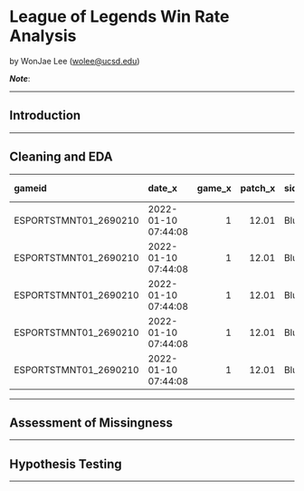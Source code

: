 # League of Legends Win Rate Analysis

by WonJae Lee (wolee@ucsd.edu)

***Note***: 

---

## Introduction


---

## Cleaning and EDA
| gameid                | date_x              |   game_x |   patch_x | side   | position_x   | playername_x   | teamname_x               | champion_x   | ban1_x   | ban2_x   | ban3_x   | ban4_x   | ban5_x   |   gamelength_x |   result_x |   kills_x |   deaths_x |   assists_x |   teamkills_x |   teamdeaths_x |   doublekills_x |   triplekills_x |   quadrakills_x |   pentakills_x | firstblood_x   | firstbloodkill_x   | firstbloodassist_x   | firstbloodvictim_x   |   team kpm_x |   ckpm_x |   barons_x |   inhibitors_x |   damagetochampions_x |   dpm_x |   damageshare_x |   damagetakenperminute_x |   damagemitigatedperminute_x |   wardsplaced_x |   wpm_x |   wardskilled_x |   wcpm_x |   controlwardsbought_x |   visionscore_x |   vspm_x |   totalgold_x |   earnedgold_x |   earned gpm_x |   earnedgoldshare_x |   goldspent_x |   total cs_x |   minionkills_x |   monsterkills_x |   cspm_x |   goldat10_x |   xpat10_x |   csat10_x |   golddiffat10_x |   xpdiffat10_x |   csdiffat10_x |   killsat10_x |   assistsat10_x |   deathsat10_x |   goldat15_x |   xpat15_x |   csat15_x |   golddiffat15_x |   xpdiffat15_x |   csdiffat15_x |   killsat15_x |   assistsat15_x |   deathsat15_x |   date |   game |   patch |   position |   playername |   teamname |   champion |   ban1 |   ban2 |   ban3 |   ban4 |   ban5 |   gamelength |   result |   kills |   deaths |   assists |   teamkills |   teamdeaths |   doublekills |   triplekills |   quadrakills |   pentakills |   firstblood |   firstbloodkill |   firstbloodassist |   firstbloodvictim |   team kpm |   ckpm |   barons |   inhibitors |   damagetochampions |   dpm |   damageshare |   damagetakenperminute |   damagemitigatedperminute |   wardsplaced |   wpm |   wardskilled |   wcpm |   controlwardsbought |   visionscore |   vspm |   totalgold |   earnedgold |   earned gpm |   earnedgoldshare |   goldspent |   total cs |   minionkills |   monsterkills |   cspm |   goldat10 |   xpat10 |   csat10 |   golddiffat10 |   xpdiffat10 |   csdiffat10 |   killsat10 |   assistsat10 |   deathsat10 |   goldat15 |   xpat15 |   csat15 |   golddiffat15 |   xpdiffat15 |   csdiffat15 |   killsat15 |   assistsat15 |   deathsat15 |   firstdragon |   dragons |   elementaldrakes |   infernals |   mountains |   clouds |   oceans |   chemtechs |   hextechs |   elders |   firstherald |   heralds |   firstbaron |   firsttower |   towers |   firstmidtower |   firsttothreetowers |   turretplates |
|:----------------------|:--------------------|---------:|----------:|:-------|:-------------|:---------------|:-------------------------|:-------------|:---------|:---------|:---------|:---------|:---------|---------------:|-----------:|----------:|-----------:|------------:|--------------:|---------------:|----------------:|----------------:|----------------:|---------------:|:---------------|:-------------------|:---------------------|:---------------------|-------------:|---------:|-----------:|---------------:|----------------------:|--------:|----------------:|-------------------------:|-----------------------------:|----------------:|--------:|----------------:|---------:|-----------------------:|----------------:|---------:|--------------:|---------------:|---------------:|--------------------:|--------------:|-------------:|----------------:|-----------------:|---------:|-------------:|-----------:|-----------:|-----------------:|---------------:|---------------:|--------------:|----------------:|---------------:|-------------:|-----------:|-----------:|-----------------:|---------------:|---------------:|--------------:|----------------:|---------------:|-------:|-------:|--------:|-----------:|-------------:|-----------:|-----------:|-------:|-------:|-------:|-------:|-------:|-------------:|---------:|--------:|---------:|----------:|------------:|-------------:|--------------:|--------------:|--------------:|-------------:|-------------:|-----------------:|-------------------:|-------------------:|-----------:|-------:|---------:|-------------:|--------------------:|------:|--------------:|-----------------------:|---------------------------:|--------------:|------:|--------------:|-------:|---------------------:|--------------:|-------:|------------:|-------------:|-------------:|------------------:|------------:|-----------:|--------------:|---------------:|-------:|-----------:|---------:|---------:|---------------:|-------------:|-------------:|------------:|--------------:|-------------:|-----------:|---------:|---------:|---------------:|-------------:|-------------:|------------:|--------------:|-------------:|--------------:|----------:|------------------:|------------:|------------:|---------:|---------:|------------:|-----------:|---------:|--------------:|----------:|-------------:|-------------:|---------:|----------------:|---------------------:|---------------:|
| ESPORTSTMNT01_2690210 | 2022-01-10 07:44:08 |        1 |     12.01 | Blue   | top          | Soboro         | Fredit BRION Challengers | Renekton     | Karma    | Caitlyn  | Syndra   | Thresh   | Lulu     |           1713 |          0 |         2 |          3 |           2 |             9 |             19 |               0 |               0 |               0 |              0 | False          | False              | False                | False                |       0.3152 |   0.9807 |          0 |              0 |                 15768 | 552.294 |       0.278784  |                 1072.4   |                      777.793 |               8 |  0.2802 |               6 |   0.2102 |                      5 |              26 |   0.9107 |         10934 |           7164 |        250.928 |            0.253859 |         10275 |          231 |             220 |               11 |   8.0911 |         3228 |       4909 |         89 |               52 |            -44 |              8 |             0 |               0 |              0 |         5025 |       7560 |        135 |              391 |            345 |             14 |             0 |               1 |              0 |    nan |    nan |     nan |        nan |          nan |        nan |        nan |    nan |    nan |    nan |    nan |    nan |          nan |      nan |     nan |      nan |       nan |         nan |          nan |           nan |           nan |           nan |          nan |          nan |              nan |                nan |                nan |        nan |    nan |      nan |          nan |                 nan |   nan |           nan |                    nan |                        nan |           nan |   nan |           nan |    nan |                  nan |           nan |    nan |         nan |          nan |          nan |               nan |         nan |        nan |           nan |            nan |    nan |        nan |      nan |      nan |            nan |          nan |          nan |         nan |           nan |          nan |        nan |      nan |      nan |            nan |          nan |          nan |         nan |           nan |          nan |           nan |       nan |               nan |         nan |         nan |      nan |      nan |         nan |        nan |      nan |           nan |       nan |          nan |          nan |      nan |             nan |                  nan |            nan |
| ESPORTSTMNT01_2690210 | 2022-01-10 07:44:08 |        1 |     12.01 | Blue   | jng          | Raptor         | Fredit BRION Challengers | Xin Zhao     | Karma    | Caitlyn  | Syndra   | Thresh   | Lulu     |           1713 |          0 |         2 |          5 |           6 |             9 |             19 |               0 |               0 |               0 |              0 | True           | False              | True                 | False                |       0.3152 |   0.9807 |          0 |              0 |                 11765 | 412.084 |       0.208009  |                  944.273 |                      650.158 |               6 |  0.2102 |              18 |   0.6305 |                      6 |              48 |   1.6813 |          9138 |           5368 |        188.021 |            0.19022  |          8750 |          148 |              33 |              115 |   5.1839 |         3429 |       3484 |         58 |              485 |            432 |             -5 |             1 |               2 |              0 |         5366 |       5320 |         89 |              541 |           -275 |            -11 |             2 |               3 |              2 |    nan |    nan |     nan |        nan |          nan |        nan |        nan |    nan |    nan |    nan |    nan |    nan |          nan |      nan |     nan |      nan |       nan |         nan |          nan |           nan |           nan |           nan |          nan |          nan |              nan |                nan |                nan |        nan |    nan |      nan |          nan |                 nan |   nan |           nan |                    nan |                        nan |           nan |   nan |           nan |    nan |                  nan |           nan |    nan |         nan |          nan |          nan |               nan |         nan |        nan |           nan |            nan |    nan |        nan |      nan |      nan |            nan |          nan |          nan |         nan |           nan |          nan |        nan |      nan |      nan |            nan |          nan |          nan |         nan |           nan |          nan |           nan |       nan |               nan |         nan |         nan |      nan |      nan |         nan |        nan |      nan |           nan |       nan |          nan |          nan |      nan |             nan |                  nan |            nan |
| ESPORTSTMNT01_2690210 | 2022-01-10 07:44:08 |        1 |     12.01 | Blue   | mid          | Feisty         | Fredit BRION Challengers | LeBlanc      | Karma    | Caitlyn  | Syndra   | Thresh   | Lulu     |           1713 |          0 |         2 |          2 |           3 |             9 |             19 |               0 |               0 |               0 |              0 | False          | False              | False                | False                |       0.3152 |   0.9807 |          0 |              0 |                 14258 | 499.405 |       0.252086  |                  581.646 |                      227.776 |              19 |  0.6655 |               7 |   0.2452 |                      7 |              29 |   1.0158 |          9715 |           5945 |        208.231 |            0.210665 |          8725 |          193 |             177 |               16 |   6.7601 |         3283 |       4556 |         81 |              162 |             71 |              0 |             0 |               1 |              0 |         5118 |       6942 |        120 |             -475 |            153 |              1 |             0 |               3 |              0 |    nan |    nan |     nan |        nan |          nan |        nan |        nan |    nan |    nan |    nan |    nan |    nan |          nan |      nan |     nan |      nan |       nan |         nan |          nan |           nan |           nan |           nan |          nan |          nan |              nan |                nan |                nan |        nan |    nan |      nan |          nan |                 nan |   nan |           nan |                    nan |                        nan |           nan |   nan |           nan |    nan |                  nan |           nan |    nan |         nan |          nan |          nan |               nan |         nan |        nan |           nan |            nan |    nan |        nan |      nan |      nan |            nan |          nan |          nan |         nan |           nan |          nan |        nan |      nan |      nan |            nan |          nan |          nan |         nan |           nan |          nan |           nan |       nan |               nan |         nan |         nan |      nan |      nan |         nan |        nan |      nan |           nan |       nan |          nan |          nan |      nan |             nan |                  nan |            nan |
| ESPORTSTMNT01_2690210 | 2022-01-10 07:44:08 |        1 |     12.01 | Blue   | bot          | Gamin          | Fredit BRION Challengers | Samira       | Karma    | Caitlyn  | Syndra   | Thresh   | Lulu     |           1713 |          0 |         2 |          4 |           2 |             9 |             19 |               0 |               0 |               0 |              0 | True           | False              | True                 | False                |       0.3152 |   0.9807 |          0 |              0 |                 11106 | 389.002 |       0.196358  |                  463.853 |                      218.879 |              12 |  0.4203 |               6 |   0.2102 |                      4 |              25 |   0.8757 |         10605 |           6835 |        239.405 |            0.242201 |         10425 |          226 |             208 |               18 |   7.9159 |         3600 |       3103 |         78 |              296 |            265 |            -12 |             1 |               1 |              0 |         5461 |       4591 |        115 |             -793 |          -1343 |            -34 |             2 |               1 |              2 |    nan |    nan |     nan |        nan |          nan |        nan |        nan |    nan |    nan |    nan |    nan |    nan |          nan |      nan |     nan |      nan |       nan |         nan |          nan |           nan |           nan |           nan |          nan |          nan |              nan |                nan |                nan |        nan |    nan |      nan |          nan |                 nan |   nan |           nan |                    nan |                        nan |           nan |   nan |           nan |    nan |                  nan |           nan |    nan |         nan |          nan |          nan |               nan |         nan |        nan |           nan |            nan |    nan |        nan |      nan |      nan |            nan |          nan |          nan |         nan |           nan |          nan |        nan |      nan |      nan |            nan |          nan |          nan |         nan |           nan |          nan |           nan |       nan |               nan |         nan |         nan |      nan |      nan |         nan |        nan |      nan |           nan |       nan |          nan |          nan |      nan |             nan |                  nan |            nan |
| ESPORTSTMNT01_2690210 | 2022-01-10 07:44:08 |        1 |     12.01 | Blue   | sup          | Loopy          | Fredit BRION Challengers | Leona        | Karma    | Caitlyn  | Syndra   | Thresh   | Lulu     |           1713 |          0 |         1 |          5 |           6 |             9 |             19 |               0 |               0 |               0 |              0 | True           | True               | False                | False                |       0.3152 |   0.9807 |          0 |              0 |                  3663 | 128.301 |       0.0647631 |                  475.026 |                      490.123 |              29 |  1.0158 |              14 |   0.4904 |                     11 |              69 |   2.4168 |          6678 |           2908 |        101.856 |            0.103054 |          6395 |           42 |              42 |                0 |   1.4711 |         2678 |       2161 |         16 |              528 |           -587 |              1 |             1 |               1 |              0 |         3836 |       3588 |         28 |              443 |           -497 |              7 |             1 |               2 |              2 |    nan |    nan |     nan |        nan |          nan |        nan |        nan |    nan |    nan |    nan |    nan |    nan |          nan |      nan |     nan |      nan |       nan |         nan |          nan |           nan |           nan |           nan |          nan |          nan |              nan |                nan |                nan |        nan |    nan |      nan |          nan |                 nan |   nan |           nan |                    nan |                        nan |           nan |   nan |           nan |    nan |                  nan |           nan |    nan |         nan |          nan |          nan |               nan |         nan |        nan |           nan |            nan |    nan |        nan |      nan |      nan |            nan |          nan |          nan |         nan |           nan |          nan |        nan |      nan |      nan |            nan |          nan |          nan |         nan |           nan |          nan |           nan |       nan |               nan |         nan |         nan |      nan |      nan |         nan |        nan |      nan |           nan |       nan |          nan |          nan |      nan |             nan |                  nan |            nan |

---

## Assessment of Missingness


---

## Hypothesis Testing


---